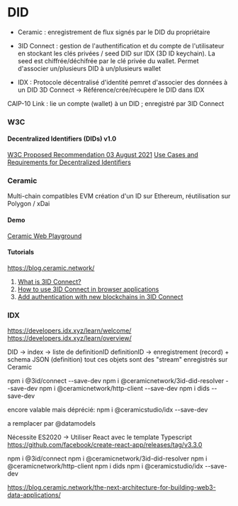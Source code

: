 # DID

- Ceramic : enregistrement de flux signés par le DID du propriétaire

- 3ID Connect : gestion de l'authentification et du compte de l'utilisateur en stockant les clés privées / seed DID sur IDX (3D ID keychain). La seed est chiffrée/déchifrée par le clé privée du wallet.
Permet d'associer un/plusieurs DID à un/plusieurs wallet

- IDX : Protocole décentralisé d'identité pemret d'associer des données à un DID
3D Connect -> Référence/crée/récupère le DID dans IDX

CAIP-10 Link : lie un compte (wallet) à un DID ; enregistré par 3ID Connect

### W3C
#### Decentralized Identifiers (DIDs) v1.0
[W3C Proposed Recommendation 03 August 2021](https://www.w3.org/TR/did-core/#relative-did-urls "W3C Proposed Recommendation 03 August 2021")
[Use Cases and Requirements for Decentralized Identifiers](https://www.w3.org/TR/did-use-cases/ "Use Cases and Requirements for Decentralized Identifiers")

### Ceramic
Multi-chain compatibles EVM
création d'un ID sur Ethereum, réutilisation sur Polygon / xDai

#### Demo
[Ceramic Web Playground](https://ceramicstudio.github.io/web-playground/ "Ceramic Web Playground")


#### Tutorials
https://blog.ceramic.network/
1. [What is 3ID Connect?](https://blog.ceramic.network/what-is-3id-connect/ "What is 3ID Connect?")
2. [How to use 3ID Connect in browser applications](https://blog.ceramic.network/how-to-use-3id-connect-in-browser-applications/ "How to use 3ID Connect in browser applications")
3. [Add authentication with new blockchains in 3ID Connect](https://blog.ceramic.network/add-authentication-with-new-blockchains-in-3id-connect/ "Add authentication with new blockchains in 3ID Connect")

### IDX

https://developers.idx.xyz/learn/welcome/
https://developers.idx.xyz/learn/overview/

DID -> index -> liste de definitionID
definitionID -> enregistrement (record) + schema JSON (definition)
tout ces objets sont des "stream" enregistrés sur Ceramic


npm i @3id/connect --save-dev
npm i @ceramicnetwork/3id-did-resolver --save-dev
npm i @ceramicnetwork/http-client --save-dev
npm i dids --save-dev

encore valable mais déprécié:
npm i @ceramicstudio/idx --save-dev

a remplacer par
@datamodels

Nécessite ES2020 -> Utiliser React avec le template Typescript
https://github.com/facebook/create-react-app/releases/tag/v3.3.0

npm i @3id/connect npm i @ceramicnetwork/3id-did-resolver npm i @ceramicnetwork/http-client npm i dids npm i @ceramicstudio/idx --save-dev


https://blog.ceramic.network/the-next-architecture-for-building-web3-data-applications/